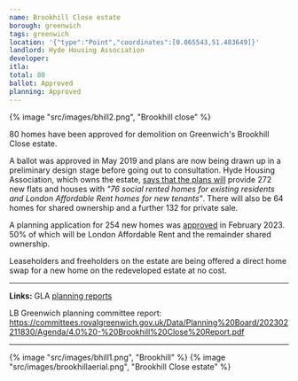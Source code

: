 ```yaml
---
name: Brookhill Close estate 
borough: greenwich
tags: greenwich
location: '{"type":"Point","coordinates":[0.065543,51.483649]}'
landlord: Hyde Housing Association
developer:
itla:
total: 80
ballot: Approved
planning: Approved
---
```

{% image "src/images/bhill2.png", "Brookhill close" %}

80 homes have been approved for demolition on Greenwich's Brookhill Close estate.

A ballot was approved in May 2019 and plans are now being drawn up in a preliminary design stage before going out to consultation. Hyde Housing Association, which owns the estate, [says that the plans will](https://www.hyde-housing.co.uk/news/estate-regeneration/putting-resident-engagement-at-the-heart-of-regeneration/) provide 272 new flats and houses with _"76 social rented homes for existing residents and London Affordable Rent homes for new tenants"_. There will also be 64 homes for shared ownership and a further 132 for private sale.

A planning application for 254 new homes was [approved](https://committees.royalgreenwich.gov.uk/Data/Planning%20Board/202302211830/Agenda/4.0%20-%20Brookhill%20Close%20Report.pdf) in February 2023. 50% of which will be London Affordable Rent and the remainder shared ownership.

Leaseholders and freeholders on the estate are being offered a direct home swap for a new home on the redeveloped estate at no cost.

---

__Links:__ 
GLA [planning reports](https://planning.london.gov.uk/pr/s/planning-application/a0i4J000006cabPQAQ/20220377?tabset-c2f3b=2)

LB Greenwich planning committee report: <https://committees.royalgreenwich.gov.uk/Data/Planning%20Board/202302211830/Agenda/4.0%20-%20Brookhill%20Close%20Report.pdf>

---

{% image "src/images/bhill1.png", "Brookhill" %}
{% image "src/images/brookhillaerial.png", "Brookhill Close estate" %}

